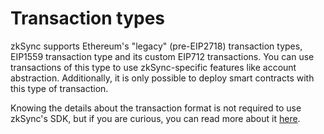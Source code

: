 # Transaction types

zkSync supports Ethereum's "legacy" (pre-EIP2718) transaction types, EIP1559 transaction type and its custom EIP712 transactions. You can use transactions of this type to use zkSync-specific features like account abstraction. Additionally, it is only possible to deploy smart contracts with this type of transaction.

Knowing the details about the transaction format is not required to use zkSync's SDK, but if you are curious, you can read more about it [here](../../api/api.md#eip712).
